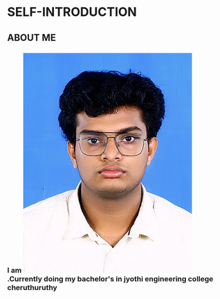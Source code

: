 #  **SELF-INTRODUCTION**

## ABOUT ME
### I am ![Jibin](IMG-20231113-WA0018.jpg).Currently doing my bachelor's in jyothi engineering college cheruthuruthy 
####



 














